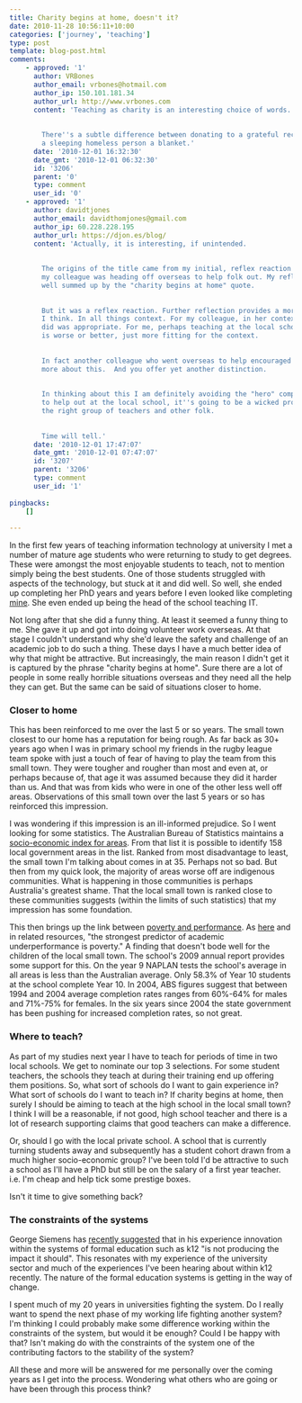 ```yaml
---
title: Charity begins at home, doesn't it?
date: 2010-11-28 10:56:11+10:00
categories: ['journey', 'teaching']
type: post
template: blog-post.html
comments:
    - approved: '1'
      author: VRBones
      author_email: vrbones@hotmail.com
      author_ip: 150.101.181.34
      author_url: http://www.vrbones.com
      content: 'Teaching as charity is an interesting choice of words.
    
    
        There''s a subtle difference between donating to a grateful recipient, and giving
        a sleeping homeless person a blanket.'
      date: '2010-12-01 16:32:30'
      date_gmt: '2010-12-01 06:32:30'
      id: '3206'
      parent: '0'
      type: comment
      user_id: '0'
    - approved: '1'
      author: davidtjones
      author_email: davidthomjones@gmail.com
      author_ip: 60.228.228.195
      author_url: https://djon.es/blog/
      content: 'Actually, it is interesting, if unintended.
    
    
        The origins of the title came from my initial, reflex reaction to hearing that
        my colleague was heading off overseas to help folk out. My reflex reaction is
        well summed up by the "charity begins at home" quote.
    
    
        But it was a reflex reaction. Further reflection provides a more appropriate response,
        I think. In all things context. For my colleague, in her context, doing what she
        did was appropriate. For me, perhaps teaching at the local school will be appropriate.  Neither
        is worse or better, just more fitting for the context.
    
    
        In fact another colleague who went overseas to help encouraged me to think a bit
        more about this.  And you offer yet another distinction.
    
    
        In thinking about this I am definitely avoiding the "hero" complex. If I do try
        to help out at the local school, it''s going to be a wicked problem and one requiring
        the right group of teachers and other folk.
    
    
        Time will tell.'
      date: '2010-12-01 17:47:07'
      date_gmt: '2010-12-01 07:47:07'
      id: '3207'
      parent: '3206'
      type: comment
      user_id: '1'
    
pingbacks:
    []
    
---
```

In the first few years of teaching information technology at university I met a number of mature age students who were returning to study to get degrees. These were amongst the most enjoyable students to teach, not to mention simply being the best students. One of those students struggled with aspects of the technology, but stuck at it and did well. So well, she ended up completing her PhD years and years before I even looked like completing [mine](/blog2/research/phd-thesis/). She even ended up being the head of the school teaching IT.

Not long after that she did a funny thing. At least it seemed a funny thing to me. She gave it up and got into doing volunteer work overseas. At that stage I couldn't understand why she'd leave the safety and challenge of an academic job to do such a thing. These days I have a much better idea of why that might be attractive. But increasingly, the main reason I didn't get it is captured by the phrase "charity begins at home". Sure there are a lot of people in some really horrible situations overseas and they need all the help they can get. But the same can be said of situations closer to home.

### Closer to home

This has been reinforced to me over the last 5 or so years. The small town closest to our home has a reputation for being rough. As far back as 30+ years ago when I was in primary school my friends in the rugby league team spoke with just a touch of fear of having to play the team from this small town. They were tougher and rougher than most and even at, or perhaps because of, that age it was assumed because they did it harder than us. And that was from kids who were in one of the other less well off areas. Observations of this small town over the last 5 years or so has reinforced this impression.

I was wondering if this impression is an ill-informed prejudice. So I went looking for some statistics. The Australian Bureau of Statistics maintains a [socio-economic index for areas](http://www.abs.gov.au/websitedbs/D3310114.nsf/home/Seifa_entry_page). From that list it is possible to identify 158 local government areas in the list. Ranked from most disadvantage to least, the small town I'm talking about comes in at 35. Perhaps not so bad. But then from my quick look, the majority of areas worse off are indigenous communities. What is happening in those communities is perhaps Australia's greatest shame. That the local small town is ranked close to these communities suggests (within the limits of such statistics) that my impression has some foundation.

This then brings up the link between [poverty and performance](http://www.smh.com.au/national/education/index-reveals-link-between-poverty-and-performance-20101122-1848h.html). As [here](http://www.downes.ca/cgi-bin/page.cgi?post=35346) and in related resources, "the strongest predictor of academic underperformance is poverty." A finding that doesn't bode well for the children of the local small town. The school's 2009 annual report provides some support for this. On the year 9 NAPLAN tests the school's average in all areas is less than the Australian average. Only 58.3% of Year 10 students at the school complete Year 10. In 2004, ABS figures suggest that between 1994 and 2004 average completion rates ranges from 60%-64% for males and 71%-75% for females. In the six years since 2004 the state government has been pushing for increased completion rates, so not great.

### Where to teach?

As part of my studies next year I have to teach for periods of time in two local schools. We get to nominate our top 3 selections. For some student teachers, the schools they teach at during their training end up offering them positions. So, what sort of schools do I want to gain experience in? What sort of schools do I want to teach in? If charity begins at home, then surely I should be aiming to teach at the high school in the local small town? I think I will be a reasonable, if not good, high school teacher and there is a lot of research supporting claims that good teachers can make a difference.

Or, should I go with the local private school. A school that is currently turning students away and subsequently has a student cohort drawn from a much higher socio-economic group? I've been told I'd be attractive to such a school as I'll have a PhD but still be on the salary of a first year teacher. i.e. I'm cheap and help tick some prestige boxes.

Isn't it time to give something back?

### The constraints of the systems

George Siemens has [recently suggested](http://www.elearnspace.org/blog/2010/11/26/the-urgent-need-for-educationlearning-tech-entrepreneurs/) that in his experience innovation within the systems of formal education such as k12 "is not producing the impact it should". This resonates with my experience of the university sector and much of the experiences I've been hearing about within k12 recently. The nature of the formal education systems is getting in the way of change.

I spent much of my 20 years in universities fighting the system. Do I really want to spend the next phase of my working life fighting another system? I'm thinking I could probably make some difference working within the constraints of the system, but would it be enough? Could I be happy with that? Isn't making do with the constraints of the system one of the contributing factors to the stability of the system?

All these and more will be answered for me personally over the coming years as I get into the process. Wondering what others who are going or have been through this process think?